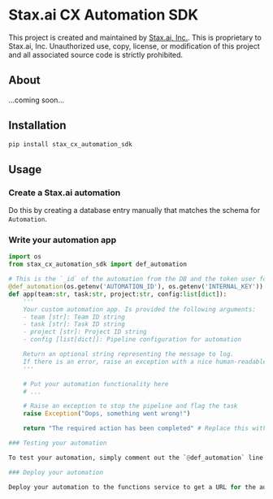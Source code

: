 # Stax.ai CX Automation SDK

This project is created and maintained by [Stax.ai, Inc.](https://stax.ai). This is proprietary to Stax.ai, Inc. Unauthorized use, copy, license, or modification of this project and all associated source code is strictly prohibited.

## About

...coming soon...

## Installation

```sh
pip install stax_cx_automation_sdk
```

## Usage

### Create a Stax.ai automation

Do this by creating a database entry manually that matches the schema for `Automation`.

### Write your automation app

```py
import os
from stax_cx_automation_sdk import def_automation

# This is the `_id` of the automation from the DB and the token user for cross-internal system communication
@def_automation(os.getenv('AUTOMATION_ID'), os.getenv('INTERNAL_KEY'))
def app(team:str, task:str, project:str, config:list[dict]):
    '''
    Your custom automation app. Is provided the following arguments:
    - team [str]: Team ID string
    - task [str]: Task ID string
    - project [str]: Project ID string
    - config [list[dict]]: Pipeline configuration for automation

    Return an optional string representing the message to log.
    If there is an error, raise an exception with a nice human-readable error message to show up on the log.
    '''

    # Put your automation functionality here
    # ...

    # Raise an exception to stop the pipeline and flag the task
    raise Exception("Oops, something went wrong!")

    return "The required action has been completed" # Replace this with something more relevant, for example: 'Email sent to: naru@stax.ai'

### Testing your automation

To test your automation, simply comment out the `@def_automation` line and call the `app` function with the appropriate input arguments.

### Deploy your automation

Deploy your automation to the functions service to get a URL for the automation. Set this URL as the `url` property in the DB for the automation.